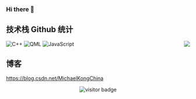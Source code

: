 ### Hi there 👋

## 技术栈 Github 统计
<img align="right" src="https://github-readme-stats.vercel.app/api?username=MachaelKong&show_icons=true">

![C++](https://img.shields.io/badge/-C++-%23F05032?style=for-the-badge&logo=C++&logoColor=%236495ED)
![QML](https://img.shields.io/badge/-QML-%23F05032?style=for-the-badge&logo=QML&logoColor=%239AFF9A)
![JavaScript](https://img.shields.io/badge/-JavaScript-%23F7DF1C?style=for-the-badge&logo=javascript&logoColor=000000&labelColor=%23F7DF1C&color=%23FFCE5A)

## 博客
https://blog.csdn.net/MichaelKongChina

<!-- 访客 -->
<p align="center">
  <img src="https://visitor-badge.glitch.me/badge?page_id=captain5.captain5" alt="visitor badge"/>
</p>
